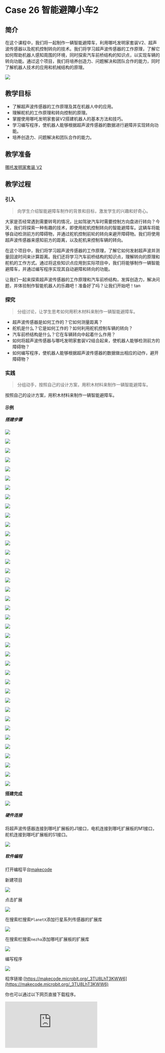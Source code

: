 ﻿---
sidebar_position: 27
---

# Case 26 智能避障小车2

## 简介

在这个课程中，我们将一起制作一辆智能避障车，利用哪吒发明家套装V2、超声波传感器以及舵机控制转向的技术。我们将学习超声波传感器的工作原理，了解它如何帮助机器人感知周围的环境，同时探索汽车前桥结构的知识点，以实现车辆的转向功能。通过这个项目，我们将培养创造力、问题解决和团队合作的能力，同时了解机器人技术的应用和机械结构的原理。


![](https://wiki-media-ef.oss-cn-hongkong.aliyuncs.com//images/nezha-inventors-kit-v2-case-26-01.png)



## 教学目标

- 了解超声波传感器的工作原理及其在机器人中的应用。
- 理解舵机的工作原理和转向控制的原理。
- 掌握使用哪吒发明家套装V2搭建机器人的基本方法和技巧。
- 学习编写程序，使机器人能够根据超声波传感器的数据进行避障并实现转向功能。
- 培养创造力、问题解决和团队合作的能力。


## 教学准备

[哪吒发明家套装 V2](https://www.elecfreaks.com/nezha-inventor-s-kit-v2-for-micro-bit.html)


## 教学过程

### 引入

>向学生介绍智能避障车制作的背景和目标，激发学生的兴趣和好奇心。

大家是否经常遇到需要转弯的情况，比如驾驶汽车时需要控制方向盘进行转向？今天，我们将探索一种有趣的技术，即使用舵机控制转向的智能避障车。这辆车将能够自动检测前方的障碍物，并通过舵机控制前轮的转向来避开障碍物。我们将使用超声波传感器来感知前方的距离，以及舵机来控制车辆的转向。

在这个项目中，我们将学习超声波传感器的工作原理，了解它如何发射超声波并测量回波时间来计算距离。我们还将学习汽车前桥结构的知识点，理解转向的原理和舵机的工作方式。通过将这些知识点应用到实际项目中，我们将能够制作一辆智能避障车，并通过编写程序实现其自动避障和转向的功能。

让我们一起来探索超声波传感器的工作原理和汽车前桥结构，发挥创造力，解决问题，并体验制作智能机器人的乐趣吧！准备好了吗？让我们开始吧！tan

### 探究

>分组讨论，让学生思考如何用积木材料来制作一辆智能避障车。

- 超声波传感器是如何工作的？它如何测量距离？
- 舵机是什么？它是如何工作的？如何利用舵机控制车辆的转向？
- 汽车前桥结构是什么？它在车辆转向中起着什么作用？
- 如何将超声波传感器与哪吒发明家套装V2结合起来，使机器人能够检测前方的障碍物？
- 如何编写程序，使机器人能够根据超声波传感器的数据做出相应的动作，避开障碍物？

### 实践

>分组动手，按照自己的设计方案，用积木材料来制作一辆智能避障车。

按照自己的设计方案，用积木材料来制作一辆智能避障车。

#### 示例

##### 搭建步骤

![](https://wiki-media-ef.oss-cn-hongkong.aliyuncs.com//images/nezha-inventors-kit-v2-step-26-01.png)

![](https://wiki-media-ef.oss-cn-hongkong.aliyuncs.com//images/nezha-inventors-kit-v2-step-26-02.png)

![](https://wiki-media-ef.oss-cn-hongkong.aliyuncs.com//images/nezha-inventors-kit-v2-step-26-03.png)

![](https://wiki-media-ef.oss-cn-hongkong.aliyuncs.com//images/nezha-inventors-kit-v2-step-26-04.png)

![](https://wiki-media-ef.oss-cn-hongkong.aliyuncs.com//images/nezha-inventors-kit-v2-step-26-05.png)

![](https://wiki-media-ef.oss-cn-hongkong.aliyuncs.com//images/nezha-inventors-kit-v2-step-26-06.png)

![](https://wiki-media-ef.oss-cn-hongkong.aliyuncs.com//images/nezha-inventors-kit-v2-step-26-07.png)

![](https://wiki-media-ef.oss-cn-hongkong.aliyuncs.com//images/nezha-inventors-kit-v2-step-26-08.png)

![](https://wiki-media-ef.oss-cn-hongkong.aliyuncs.com//images/nezha-inventors-kit-v2-step-26-09.png)

![](https://wiki-media-ef.oss-cn-hongkong.aliyuncs.com//images/nezha-inventors-kit-v2-step-26-10.png)

![](https://wiki-media-ef.oss-cn-hongkong.aliyuncs.com//images/nezha-inventors-kit-v2-step-26-11.png)

![](https://wiki-media-ef.oss-cn-hongkong.aliyuncs.com//images/nezha-inventors-kit-v2-step-26-12.png)

![](https://wiki-media-ef.oss-cn-hongkong.aliyuncs.com//images/nezha-inventors-kit-v2-step-26-13.png)

![](https://wiki-media-ef.oss-cn-hongkong.aliyuncs.com//images/nezha-inventors-kit-v2-step-26-14.png)

![](https://wiki-media-ef.oss-cn-hongkong.aliyuncs.com//images/nezha-inventors-kit-v2-step-26-15.png)

![](https://wiki-media-ef.oss-cn-hongkong.aliyuncs.com//images/nezha-inventors-kit-v2-step-26-16.png)

![](https://wiki-media-ef.oss-cn-hongkong.aliyuncs.com//images/nezha-inventors-kit-v2-step-26-17.png)

![](https://wiki-media-ef.oss-cn-hongkong.aliyuncs.com//images/nezha-inventors-kit-v2-step-26-18.png)

![](https://wiki-media-ef.oss-cn-hongkong.aliyuncs.com//images/nezha-inventors-kit-v2-step-26-19.png)

![](https://wiki-media-ef.oss-cn-hongkong.aliyuncs.com//images/nezha-inventors-kit-v2-step-26-20.png)

![](https://wiki-media-ef.oss-cn-hongkong.aliyuncs.com//images/nezha-inventors-kit-v2-step-26-21.png)

![](https://wiki-media-ef.oss-cn-hongkong.aliyuncs.com//images/nezha-inventors-kit-v2-step-26-22.png)

![](https://wiki-media-ef.oss-cn-hongkong.aliyuncs.com//images/nezha-inventors-kit-v2-step-26-23.png)

![](https://wiki-media-ef.oss-cn-hongkong.aliyuncs.com//images/nezha-inventors-kit-v2-step-26-24.png)

![](https://wiki-media-ef.oss-cn-hongkong.aliyuncs.com//images/nezha-inventors-kit-v2-step-26-25.png)

![](https://wiki-media-ef.oss-cn-hongkong.aliyuncs.com//images/nezha-inventors-kit-v2-step-26-26.png)

![](https://wiki-media-ef.oss-cn-hongkong.aliyuncs.com//images/nezha-inventors-kit-v2-step-26-27.png)

![](https://wiki-media-ef.oss-cn-hongkong.aliyuncs.com//images/nezha-inventors-kit-v2-step-26-28.png)

![](https://wiki-media-ef.oss-cn-hongkong.aliyuncs.com//images/nezha-inventors-kit-v2-step-26-29.png)

![](https://wiki-media-ef.oss-cn-hongkong.aliyuncs.com//images/nezha-inventors-kit-v2-step-26-30.png)

![](https://wiki-media-ef.oss-cn-hongkong.aliyuncs.com//images/nezha-inventors-kit-v2-step-26-31.png)

![](https://wiki-media-ef.oss-cn-hongkong.aliyuncs.com//images/nezha-inventors-kit-v2-step-26-32.png)

![](https://wiki-media-ef.oss-cn-hongkong.aliyuncs.com//images/nezha-inventors-kit-v2-step-26-33.png)

![](https://wiki-media-ef.oss-cn-hongkong.aliyuncs.com//images/nezha-inventors-kit-v2-step-26-34.png)

![](https://wiki-media-ef.oss-cn-hongkong.aliyuncs.com//images/nezha-inventors-kit-v2-step-26-35.png)

![](https://wiki-media-ef.oss-cn-hongkong.aliyuncs.com//images/nezha-inventors-kit-v2-step-26-36.png)

![](https://wiki-media-ef.oss-cn-hongkong.aliyuncs.com//images/nezha-inventors-kit-v2-step-26-37.png)

![](https://wiki-media-ef.oss-cn-hongkong.aliyuncs.com//images/nezha-inventors-kit-v2-step-26-38.png)

![](https://wiki-media-ef.oss-cn-hongkong.aliyuncs.com//images/nezha-inventors-kit-v2-step-26-39.png)

**搭建完成**

![](https://wiki-media-ef.oss-cn-hongkong.aliyuncs.com//images/nezha-inventors-kit-v2-case-26-01.png)

##### 硬件连接

将超声波传感器连接到哪吒扩展板的J1接口，电机连接到哪吒扩展板的M1接口，舵机连接到哪吒扩展板的S1接口。

![](https://wiki-media-ef.oss-cn-hongkong.aliyuncs.com//images/nezha-inventors-kit-v2-case-26-02.png)

##### 软件编程

打开编程平台[makecode](https://makecode.microbit.org/#)

新建项目

![](https://wiki-media-ef.oss-cn-hongkong.aliyuncs.com//images/nezha-inventors-kit-v2-case-19-03.png)

点击扩展

![](https://wiki-media-ef.oss-cn-hongkong.aliyuncs.com//images/nezha-inventors-kit-v2-case-19-04.png)

在搜索栏搜索`PlanetX`添加行星系列传感器的扩展库

![](https://wiki-media-ef.oss-cn-hongkong.aliyuncs.com//images/nezha-inventors-kit-v2-case-19-05.png)

在搜索栏搜索`nezha`添加哪吒扩展板的扩展库

![](https://wiki-media-ef.oss-cn-hongkong.aliyuncs.com//images/nezha-inventors-kit-v2-case-19-06.png)

编写程序

![](https://wiki-media-ef.oss-cn-hongkong.aliyuncs.com//images/nezha-inventors-kit-v2-case-26-07.png)


程序链接:[https://makecode.microbit.org/_3TU8LhT3KWW6](https://makecode.microbit.org/_3TU8LhT3KWW6)

你也可以通过以下网页直接下载程序。

<div
    style={{
        position: 'relative',
        paddingBottom: '60%',
        overflow: 'hidden',
    }}
>
    <iframe
        src="https://makecode.microbit.org/_3TU8LhT3KWW6"
        frameborder="0"
        sandbox="allow-popups allow-forms allow-scripts allow-same-origin"
        style={{
            position: 'absolute',
            width: '100%',
            height: '100%',
        }}
    />
</div>


### 展示

>分组展示，学生对机器人进行测试、调试和优化，提高避障的准确性和稳定性，比较各组的成果和效果。

#### 示例案例效果

当有障碍物阻挡在小车面前，小车会转向行驶。

![](https://wiki-media-ef.oss-cn-hongkong.aliyuncs.com//images/nezha-inventors-kit-v2-case-26.gif)

### 反思

>分组分享，让每组的学生分享自己的制作过程和心得，总结自己遇到的问题和解决办法，评价自己的优点和不足。
